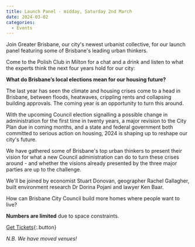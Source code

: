 ```yaml
---
title: Launch Panel - midday, Saturday 2nd March
date: 2024-03-02
categories:
  - Events
---
```


Join Greater Brisbane, our city's newest urbanist collective, for our launch panel featuring some of Brisbane's leading urban thinkers. 

Come to the Polish Club in Milton for a chat and a drink and listen to what the experts think the next four years hold for our city:

**What do Brisbane’s local elections mean for our housing future?**

The last year has seen the climate and housing crises come to a head in Brisbane, between floods, heatwaves, crippling rents and collapsing building approvals. The coming year is an opportunity to turn this around. 

With the upcoming Council election signalling a possible change in administration for the first time in twenty years, a major revision to the City Plan due in coming months, and a state and federal government both committed to serious action on housing, 2024 is shaping up to reshape our city's future. 

We have gathered some of Brisbane's top urban thinkers to present their vision for what a new Council administration can do to turn these crises around - and whether the visions already presented by the three major parties are up to the challenge. 

We'll be joined by economist Stuart Donovan, geographer Rachel Gallagher, built environment research Dr Dorina Pojani and lawyer Ken Baar.

How can Brisbane City Council build more homes where people want to live?

**Numbers are limited** due to space constraints. 

[Get Tickets](https://events.humanitix.com/launch-panel/tickets){:.button}

*N.B. We have moved venues!*
